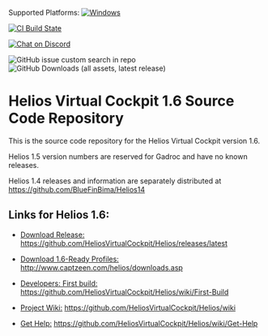 Supported Platforms: [![Windows](https://custom-icon-badges.demolab.com/badge/Windows-0078D6?logo=windows11&logoColor=white)](#)

[![CI Build State](https://github.com/HeliosVirtualCockpit/Helios/actions/workflows/IntegrationBuild.yml/badge.svg)](https://github.com/HeliosVirtualCockpit/Helios/actions/workflows/IntegrationBuild.yml)

[![Chat on Discord](https://dcbadge.limes.pink/api/server/S63KqxC)](https://discord.gg/S63KqxC)

![GitHub issue custom search in repo](https://img.shields.io/github/issues-search/heliosvirtualcockpit/Helios?query=is%3Aopen%20label%3A%22Awaiting%20Delivery%22%20&label=Fixed%20Issues%20Awaiting%20Delivery&style=plastic&labelColor=abcdef&link=https%3A%2F%2Fgithub.com%2FHeliosVirtualCockpit%2FHelios%2Fissues%3Fq%3Dis%253Aissue%2Bis%253Aopen%2Blabel%253A%2522Awaiting%2BDelivery%2522)
![GitHub Downloads (all assets, latest release)](https://img.shields.io/github/downloads/HeliosVirtualCockpit/Helios/latest/total?style=plastic&label=Latest%20Release%20D%2FL&labelColor=20cd20)

# Helios Virtual Cockpit 1.6 Source Code Repository

This is the source code repository for the Helios Virtual Cockpit version 1.6.  

Helios 1.5 version numbers are reserved for Gadroc and have no known releases.

Helios 1.4 releases and information are separately distributed at https://github.com/BlueFinBima/Helios14

## Links for Helios 1.6:

- [Download Release:](https://github.com/HeliosVirtualCockpit/Helios/releases/latest) https://github.com/HeliosVirtualCockpit/Helios/releases/latest

- [Download 1.6-Ready Profiles:](http://www.captzeen.com/helios/downloads.asp) http://www.captzeen.com/helios/downloads.asp

- [Developers: First build:](https://github.com/HeliosVirtualCockpit/Helios/wiki/First-Build) https://github.com/HeliosVirtualCockpit/Helios/wiki/First-Build
- [Project Wiki:](https://github.com/HeliosVirtualCockpit/Helios/wiki) https://github.com/HeliosVirtualCockpit/Helios/wiki

- [Get Help:](https://github.com/HeliosVirtualCockpit/Helios/wiki/Get-Help) https://github.com/HeliosVirtualCockpit/Helios/wiki/Get-Help

